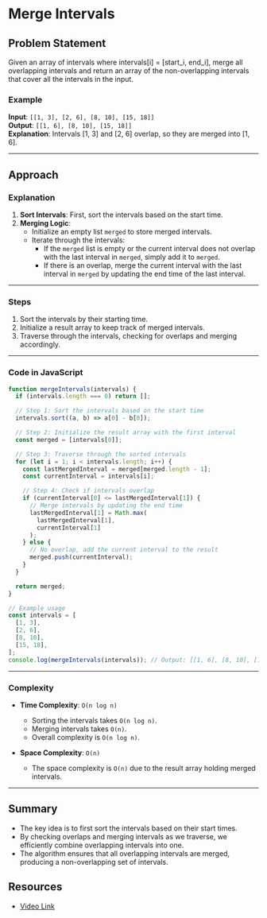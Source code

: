 # Merge Intervals

## Problem Statement

Given an array of intervals where intervals[i] = [start_i, end_i], merge all overlapping intervals and return an array of the non-overlapping intervals that cover all the intervals in the input.

### Example

**Input**: `[[1, 3], [2, 6], [8, 10], [15, 18]]`  
**Output**: `[[1, 6], [8, 10], [15, 18]]`  
**Explanation**: Intervals [1, 3] and [2, 6] overlap, so they are merged into [1, 6].

---

## Approach

### Explanation

1. **Sort Intervals**: First, sort the intervals based on the start time.
2. **Merging Logic**:
   - Initialize an empty list `merged` to store merged intervals.
   - Iterate through the intervals:
     - If the `merged` list is empty or the current interval does not overlap with the last interval in `merged`, simply add it to `merged`.
     - If there is an overlap, merge the current interval with the last interval in `merged` by updating the end time of the last interval.

---

### Steps

1. Sort the intervals by their starting time.
2. Initialize a result array to keep track of merged intervals.
3. Traverse through the intervals, checking for overlaps and merging accordingly.

---

### Code in JavaScript

```javascript
function mergeIntervals(intervals) {
  if (intervals.length === 0) return [];

  // Step 1: Sort the intervals based on the start time
  intervals.sort((a, b) => a[0] - b[0]);

  // Step 2: Initialize the result array with the first interval
  const merged = [intervals[0]];

  // Step 3: Traverse through the sorted intervals
  for (let i = 1; i < intervals.length; i++) {
    const lastMergedInterval = merged[merged.length - 1];
    const currentInterval = intervals[i];

    // Step 4: Check if intervals overlap
    if (currentInterval[0] <= lastMergedInterval[1]) {
      // Merge intervals by updating the end time
      lastMergedInterval[1] = Math.max(
        lastMergedInterval[1],
        currentInterval[1]
      );
    } else {
      // No overlap, add the current interval to the result
      merged.push(currentInterval);
    }
  }

  return merged;
}

// Example usage
const intervals = [
  [1, 3],
  [2, 6],
  [8, 10],
  [15, 18],
];
console.log(mergeIntervals(intervals)); // Output: [[1, 6], [8, 10], [15, 18]]
```

---

### Complexity

- **Time Complexity**: `O(n log n)`

  - Sorting the intervals takes `O(n log n)`.
  - Merging intervals takes `O(n)`.
  - Overall complexity is `O(n log n)`.

- **Space Complexity**: `O(n)`
  - The space complexity is `O(n)` due to the result array holding merged intervals.

---

## Summary

- The key idea is to first sort the intervals based on their start times.
- By checking overlaps and merging intervals as we traverse, we efficiently combine overlapping intervals into one.
- The algorithm ensures that all overlapping intervals are merged, producing a non-overlapping set of intervals.

## Resources

- [Video Link](https://www.youtube.com/watch?v=2JzRBPFYbKE&ab_channel=takeUforward)
